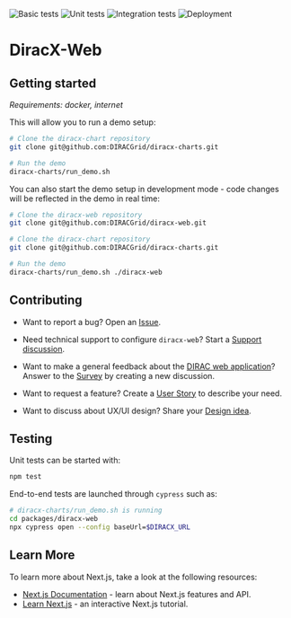![Basic tests](https://github.com/DIRACGrid/diracx-web/actions/workflows/basic.yml/badge.svg?branch=main)
![Unit tests](https://github.com/DIRACGrid/diracx-web/actions/workflows/test.yml/badge.svg?branch=main)
![Integration tests](https://github.com/DIRACGrid/diracx-web/actions/workflows/integration-test.yml/badge.svg?branch=main)
![Deployment](https://github.com/DIRACGrid/diracx-web/actions/workflows/deployment.yml/badge.svg?branch=main)

# DiracX-Web

## Getting started

_Requirements: docker, internet_

This will allow you to run a demo setup:

```bash
# Clone the diracx-chart repository
git clone git@github.com:DIRACGrid/diracx-charts.git

# Run the demo
diracx-charts/run_demo.sh
```

You can also start the demo setup in development mode - code changes will be reflected in the demo in real time:

```bash
# Clone the diracx-web repository
git clone git@github.com:DIRACGrid/diracx-web.git

# Clone the diracx-chart repository
git clone git@github.com:DIRACGrid/diracx-charts.git

# Run the demo
diracx-charts/run_demo.sh ./diracx-web
```

## Contributing

- Want to report a bug?
  Open an [Issue](https://github.com/DIRACGrid/diracx-web/issues).
- Need technical support to configure `diracx-web`?
  Start a [Support discussion](https://github.com/DIRACGrid/diracx-web/discussions/categories/support).

- Want to make a general feedback about the [DIRAC web application](https://github.com/DIRACGrid/WebAppDIRAC)?
  Answer to the [Survey](https://github.com/DIRACGrid/diracx-web/discussions/categories/surveys) by creating a new discussion.
- Want to request a feature?
  Create a [User Story](https://github.com/DIRACGrid/diracx-web/discussions/categories/user-personas-and-stories) to describe your need.
- Want to discuss about UX/UI design?
  Share your [Design idea](https://github.com/DIRACGrid/diracx-web/discussions/categories/design-ideas).

## Testing

Unit tests can be started with:

```bash
npm test
```

End-to-end tests are launched through `cypress` such as:

```bash
# diracx-charts/run_demo.sh is running
cd packages/diracx-web
npx cypress open --config baseUrl=$DIRACX_URL
```

## Learn More

To learn more about Next.js, take a look at the following resources:

- [Next.js Documentation](https://nextjs.org/docs) - learn about Next.js features and API.
- [Learn Next.js](https://nextjs.org/learn) - an interactive Next.js tutorial.
